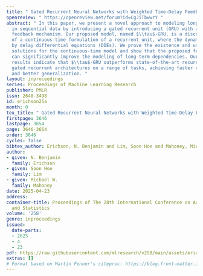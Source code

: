 ```yaml
---
title: " Gated Recurrent Neural Networks with Weighted Time-Delay Feedback "
openreview: " https://openreview.net/forum?id=CgJiTbwwrY "
abstract: " In this paper, we present a novel approach to modeling long-term dependencies
  in sequential data by introducing a gated recurrent unit (GRU) with a weighted time-delay
  feedback mechanism. Our proposed model, named $\\tau$-GRU, is a discretized version
  of a continuous-time formulation of a recurrent unit, where the dynamics are governed
  by delay differential equations (DDEs). We prove the existence and uniqueness of
  solutions for the continuous-time model and show that the proposed feedback mechanism
  can significantly improve the modeling of long-term dependencies. Our empirical
  results indicate that $\\tau$-GRU outperforms state-of-the-art recurrent units and
  gated recurrent architectures on a range of tasks, achieving faster convergence
  and better generalization. "
layout: inproceedings
series: Proceedings of Machine Learning Research
publisher: PMLR
issn: 2640-3498
id: erichson25a
month: 0
tex_title: " Gated Recurrent Neural Networks with Weighted Time-Delay Feedback "
firstpage: 3646
lastpage: 3654
page: 3646-3654
order: 3646
cycles: false
bibtex_author: Erichson, N. Benjamin and Lim, Soon Hoe and Mahoney, Michael W.
author:
- given: N. Benjamin
  family: Erichson
- given: Soon Hoe
  family: Lim
- given: Michael W.
  family: Mahoney
date: 2025-04-23
address:
container-title: Proceedings of The 28th International Conference on Artificial Intelligence
  and Statistics
volume: '258'
genre: inproceedings
issued:
  date-parts:
  - 2025
  - 4
  - 23
pdf: https://raw.githubusercontent.com/mlresearch/v258/main/assets/erichson25a/erichson25a.pdf
extras: []
# Format based on Martin Fenner's citeproc: https://blog.front-matter.io/posts/citeproc-yaml-for-bibliographies/
---
```

